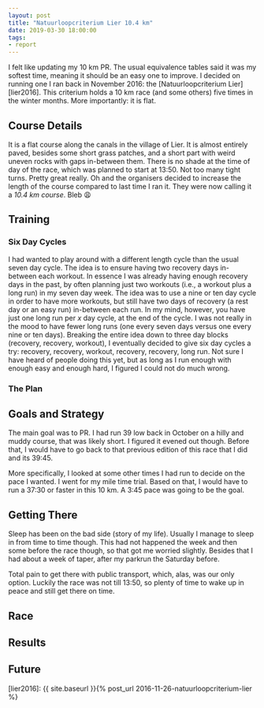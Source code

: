 ```yaml
---
layout: post
title: "Natuurloopcriterium Lier 10.4 km"
date: 2019-03-30 18:00:00
tags:
- report
---
```


I felt like updating my 10 km PR. The usual equivalence tables said it was my
softest time, meaning it should be an easy one to improve. I decided on
running one I ran back in November 2016: the [Natuurloopcriterium
Lier][lier2016]. This criterium holds a 10 km race (and some others) five times
in the winter months. More importantly: it is flat.

## Course Details

It is a flat course along the canals in the village of Lier. It is almost
entirely paved, besides some short grass patches, and a short part with weird
uneven rocks with gaps in-between them. There is no shade at the time of day of
the race, which was planned to start at 13:50. Not too many tight turns.
Pretty great really. Oh and the organisers decided to increase the length of
the course compared to last time I ran it. They were now calling it a *10.4 km
course*. Bleb 😩

## Training

### Six Day Cycles

I had wanted to play around with a different length cycle than the usual seven
day cycle. The idea is to ensure having two recovery days in-between each
workout. In essence I was already having enough recovery days in the past, by
often planning just two workouts (i.e., a workout plus a long run) in my seven
day week. The idea was to use a nine or ten day cycle in order to have more
workouts, but still have two days of recovery (a rest day or an easy run)
in-between each run. In my mind, however, you have just one long run per *x*
day cycle, at the end of the cycle. I was not really in the mood to have fewer
long runs (one every seven days versus one every nine or ten days). Breaking
the entire idea down to three day blocks (recovery, recovery, workout), I
eventually decided to give six day cycles a try: recovery, recovery, workout,
recovery, recovery, long run. Not sure I have heard of people doing this yet,
but as long as I run enough with enough easy and enough hard, I figured I could
not do much wrong.

### The Plan

<!-- Not using for now
<div class="cycle d6">
<div class="day rest"><div class="date">11 Feb</div><div class="what">Rest</div></div>
<div class="day easy"><div class="date">12 Feb</div><div class="what"></div></div>
<div class="day repetition"><div class="date">13 Feb</div><div class="what"></div></div>
<div class="day easy"><div class="date">14 Feb</div><div class="what"></div></div>
<div class="day easy"><div class="date">15 Feb</div><div class="what"></div></div>
<div class="day endurance"><div class="date">16 Feb</div><div class="what"></div></div>
</div>
<div class="cycle d6">
<div class="day rest"><div class="date">17 Feb</div><div class="what"></div></div>
<div class="day easy"><div class="date">18 Feb</div><div class="what"></div></div>
<div class="day repetition"><div class="date">19 Feb</div><div class="what"></div></div>
<div class="day easy"><div class="date">20 Feb</div><div class="what"></div></div>
<div class="day easy"><div class="date">21 Feb</div><div class="what"></div></div>
<div class="day endurance"><div class="date">22 Feb</div><div class="what"></div></div>
</div>
<div class="cycle d6">
<div class="day easy"><div class="date">23 Feb</div><div class="what"></div></div>
<div class="day easy"><div class="date">24 Feb</div><div class="what"></div></div>
<div class="day threshold"><div class="date">25 Feb</div><div class="what"></div></div>
<div class="day easy"><div class="date">26 Feb</div><div class="what"></div></div>
<div class="day easy"><div class="date">27 Feb</div><div class="what"></div></div>
<div class="day endurance"><div class="date">28 Feb</div><div class="what"></div></div>
</div>
<div class="cycle d6">
<div class="day"><div class="date">1 Mar</div><div class="what"></div><div class="total">7</div></div>
<div class="day"><div class="date">2 Mar</div><div class="what"></div><div class="total">12</div></div>
<div class="day"><div class="date">3 Mar</div><div class="what"></div><div class="total">16</div></div>
<div class="day"><div class="date">4 Mar</div><div class="what"></div><div class="total">10</div></div>
<div class="day"><div class="date">5 Mar</div><div class="what"></div><div class="total">11</div></div>
<div class="day"><div class="date">6 Mar</div><div class="what"></div><div class="total">21</div></div>
</div>
<div class="cycle d6">
<div class="day"><div class="date">7 Mar</div><div class="what"></div><div class="total"></div></div>
<div class="day easy"><div class="date">8 Mar</div><div class="what">GA</div><div class="total">10</div></div>
<div class="day easy"><div class="date">9 Mar</div><div class="what">GA</div><div class="total">12</div></div>
<div class="day easy"><div class="date">10 Mar</div><div class="what">Recovery</div><div class="total">10</div></div>
<div class="day easy"><div class="date">11 Mar</div><div class="what">GA</div><div class="total">10</div></div>
<div class="day endurance"><div class="date">12 Mar</div><div class="what">Long</div><div class="total">16</div></div>
</div>
<div class="cycle d6">
<div class="day"><div class="date">13 Mar</div><div class="what"></div><div class="total"></div></div>
<div class="day easy"><div class="date">14 Mar</div><div class="what">GA</div><div class="total">12</div></div>
<div class="day endurance"><div class="date">15 Mar</div><div class="what">Long</div><div class="total">21</div></div>
<div class="day easy"><div class="date">16 Mar</div><div class="what">GA</div><div class="total">12</div></div>
<div class="day threshold"><div class="date">17 Mar</div><div class="what">Threshold</div><div class="total">16</div></div>
<div class="day easy"><div class="date">18 Mar</div><div class="what">GA</div><div class="total">12</div></div>
</div>
<div class="cycle d6">
<div class="day"><div class="date">19 Mar</div><div class="what"></div></div>
<div class="day endurance"><div class="date">20 Mar</div><div class="what">Long</div><div class="total">22</div></div>
<div class="day easy"><div class="date">21 Mar</div><div class="what">GA</div><div class="total">12</div></div>
<div class="day easy"><div class="date">22 Mar</div><div class="what">Recovery</div><div class="total">11</div></div>
<div class="day race"><div class="date">23 Mar</div><div class="what">Race 5 km</div><div class="total">16</div></div>
<div class="day easy"><div class="date">24 Mar</div><div class="what">GA</div><div class="total">12</div></div>
</div>
<div class="cycle d6">
<div class="day rest"><div class="date">25 Mar</div><div class="what"></div></div>
<div class="day interval"><div class="date">26 Mar</div><div class="what">Race pace</div><div class="total">12</div></div>
<div class="day easy"><div class="date">27 Mar</div><div class="what">Recovery</div><div class="total">10</div></div>
<div class="day easy"><div class="date">28 Mar</div><div class="what">Recovery</div><div class="total">10</div></div>
<div class="day easy"><div class="date">29 Mar</div><div class="what">Recovery</div><div class="total">6</div></div>
<div class="day race"><div class="date">30 Mar</div><div class="what">Race 10 km</div><div class="total">14</div></div>
</div>
-->

## Goals and Strategy

The main goal was to PR. I had run 39 low back in October on a hilly and muddy
course, that was likely short. I figured it evened out though. Before that, I
would have to go back to that previous edition of this race that I did and its
39:45.

More specifically, I looked at some other times I had run to decide on the pace
I wanted. I went for my mile time trial. Based on that, I would have to run
a 37:30 or faster in this 10 km. A 3:45 pace was going to be the goal.

## Getting There

Sleep has been on the bad side (story of my life). Usually I manage to sleep in
from time to time though. This had not happened the week and then some before
the race though, so that got me worried slightly. Besides that I had about a
week of taper, after my parkrun the Saturday before.

Total pain to get there
with public transport, which, alas, was our only option. Luckily the race was
not till 13:50, so plenty of time to wake up in peace and still get there on
time.

## Race


## Results


## Future


[strava]: https://www.strava.com/activities/
[results]: https://www.example.com
[lier2016]: {{ site.baseurl }}{% post_url 2016-11-26-natuurloopcriterium-lier %}

